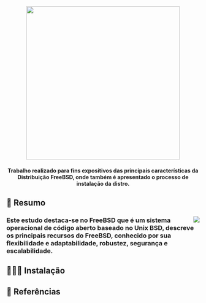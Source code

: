 <div align="center"> 
  <img src="https://github.com/wandressareis/MarciaGabrielle_GlisbelNieves_Wandressa_FreeBSD_OS_RR_2023/assets/94376190/1d463b6e-e500-4f5b-aba8-5ac17d9f9253" width="400">
  <h4> Trabalho realizado para fins expositivos das principais características da Distribuição FreeBSD, onde também é apresentado o processo de instalação da distro. <h4/>
</div>

## 🎯 Resumo
<div>
   <img src="https://github.com/wandressareis/MarciaGabrielle_GlisbelNieves_Wandressa_FreeBSD_OS_RR_2023/assets/94376190/625e7258-53b9-4c17-a601-46770894b4ca" align="right">
   <h3 align="left"> Este estudo destaca-se no FreeBSD que é um sistema operacional de código aberto baseado no Unix BSD, descreve os principais recursos do FreeBSD, conhecido por sua flexibilidade e adaptabilidade, robustez, segurança e escalabilidade. <h3/>
</div> 

## 👩🏻‍💻 Instalação
  
## 🔎 Referências
